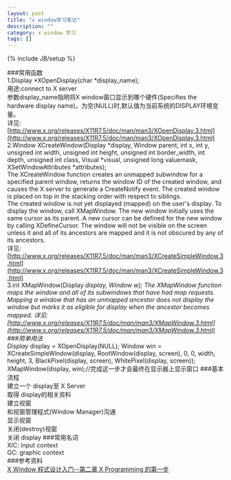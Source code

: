 ```yaml
---
layout: post
title: "x window学习笔记"
description: ""
category: x window 学习 
tags: []
---
```

{% include JB/setup %}

###常用函数  
	1.Display *XOpenDisplay(char *display_name);  
	用途:connect to X server  
	参数display_name指明将X window窗口显示到哪个硬件(Specifies the hardware display name)。为空(NULL)时,默认值为当前系统的DISPLAY环境变量。  
详见:[http://www.x.org/releases/X11R7.5/doc/man/man3/XOpenDisplay.3.html](http://www.x.org/releases/X11R7.5/doc/man/man3/XOpenDisplay.3.html)  
	2.Window XCreateWindow(Display *display, Window parent, int x, int y, unsigned int width, unsigned int height, unsigned int border_width, int depth, unsigned int class, Visual *visual, unsigned long valuemask, XSetWindowAttributes *attributes);  
	The XCreateWindow function creates an unmapped subwindow for a specified parent window, returns the window ID of the created window, and causes the X server to generate a CreateNotify event. The created window is placed on top in the stacking order with respect to siblings.  
	The created window is not yet displayed (mapped) on the user's display. To display the window, call XMapWindow. The new window initially uses the same cursor as its parent. A new cursor can be defined for the new window by calling XDefineCursor. The window will not be visible on the screen unless it and all of its ancestors are mapped and it is not obscured by any of its ancestors.  
详见:[http://www.x.org/releases/X11R7.5/doc/man/man3/XCreateSimpleWindow.3.html](http://www.x.org/releases/X11R7.5/doc/man/man3/XCreateSimpleWindow.3.html)  
	3.int XMapWindow(Display *display, Window w);
	The XMapWindow function maps the window and all of its subwindows that have had map requests. Mapping a window that has an unmapped ancestor does not display the window but marks it as eligible for display when the ancestor becomes mapped. 
详见:[http://www.x.org/releases/X11R7.5/doc/man/man3/XMapWindow.3.html](http://www.x.org/releases/X11R7.5/doc/man/man3/XMapWindow.3.html)  
###简单用法  
	Display* display = XOpenDisplay(NULL);
	Window win = XCreateSimpleWindow(display, RootWindow(display, screen), 0, 0, width, height, 3, BlackPixel(display, screen), WhitePixel(display, screen));
	XMapWindow(display, win);//完成这一步才会最终在显示器上显示窗口
###基本流程  
	建立一个 display至 X Server  
	取得 display的相关资料  
	建立视窗  
	和视窗管理程式(Window Manager)沟通  
	显示视窗  
	关闭(destroy)视窗  
	关闭 display
###常用名词  
XIC: input context  
GC:  graphic context  
###参考资料  
[X Window 程式设计入门--第二章 X Programming 的第一步](http://fanqiang.chinaunix.net/a4/b8/20010601/190001312.html)  
